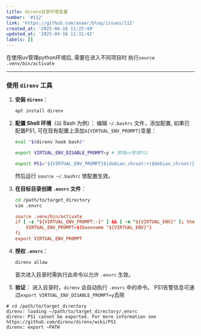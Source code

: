 ```yaml
---
title: direnv目录环境变量
number: '#112'
link: 'https://github.com/anaer/blog/issues/112'
created_at: '2025-04-16 11:25:49'
updated_at: '2025-04-16 11:31:42'
labels: []
---
```

在使用uv管理python环境后, 需要在进入不同项目时 执行`source .venv/bin/activate`

---

### 使用 `direnv` 工具

1. **安装 `direnv`**：
   ```bash
   apt install direnv
   ```

2. **配置 Shell 环境**（以 Bash 为例）：
   编辑 `~/.bashrc` 文件，添加配置, 如果已配置PS1, 可在现有配置上添加`${VIRTUAL_ENV_PROMPT}`变量：
   ```bash
   eval "$(direnv hook bash)"
   
   export VIRTUAL_ENV_DISABLE_PROMPT=y # 禁用uv修改PS1
   
   export PS1='${VIRTUAL_ENV_PROMPT}${debian_chroot:+($debian_chroot)}\u@\h:\w\$ '
   ```
   然后运行 `source ~/.bashrc` 使配置生效。

3. **在目标目录创建 `.envrc` 文件**：
   ```bash
   cd /path/to/target_directory
   vim .envrc
   ```
   
   ```rc
   source .venv/bin/activate
   if [ -z "${VIRTUAL_ENV_PROMPT:-}" ] && [ -n "${VIRTUAL_ENV}" ]; then
       VIRTUAL_ENV_PROMPT=$(basename "${VIRTUAL_ENV}")
   fi
   export VIRTUAL_ENV_PROMPT
   ```

4. **授权 `.envrc`**：
   ```bash
   direnv allow
   ```
   首次进入目录时需执行此命令以允许 `.envrc` 生效。

5. **验证**：
   进入目录时，`direnv` 会自动执行 `.envrc` 中的命令。
   PS1告警信息可通过`export VIRTUAL_ENV_DISABLE_PROMPT=y`去除

```log
# cd /path/to/target_directory
direnv: loading ~/path/to/target_directory/.envrc
direnv: PS1 cannot be exported. For more information see https://github.com/direnv/direnv/wiki/PS1
direnv: export ~PATH
```
